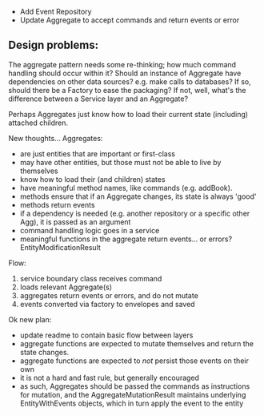 * Add Event Repository
* Update Aggregate to accept commands and return events or error


## Design problems:
The aggregate pattern needs some re-thinking; how much command
handling should occur within it? Should an instance of Aggregate
have dependencies on other data sources? e.g. make calls to
databases? If so, should there be a Factory to ease the packaging?
If not, well, what's the difference between a Service layer and an Aggregate?

Perhaps Aggregates just know how to load their current state (including)
attached children.

New thoughts... Aggregates:

* are just entities that are important or first-class
* may have other entities, but those must not be able to live by themselves 
* know how to load their (and children) states
* have meaningful method names, like commands (e.g. addBook).
* methods ensure that if an Aggregate changes, its state is always 'good'
* methods return events
* if a dependency is needed (e.g. another repository or a specific other Agg), it is 
 passed as an argument
* command handling logic goes in a service
* meaningful functions in the aggregate return events... or errors? EntityModificationResult


Flow:
1. service boundary class receives command
2. loads relevant Aggregate(s)
3. aggregates return events or errors, and do not mutate
4. events converted via factory to envelopes and saved

Ok new plan:

* update readme to contain basic flow between layers
* aggregate functions are expected to mutate themselves and return the state changes.
* aggregate functions are expected to *not* persist those events on their own 
* it is not a hard and fast rule, but generally encouraged
* as such, Aggregates should be passed the commands as instructions for mutation, and the AggregateMutationResult 
maintains underlying EntityWithEvents objects, which in turn apply the event to the entity


